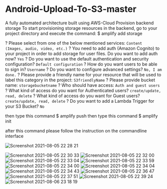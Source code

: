 # Android-Upload-To-S3-master
 A fully automated architecture built using AWS-Cloud
Provision backend storage
To start provisioning storage resources in the backend, go to your project directory and execute the command:
$ amplify add storage

? Please select from one of the below mentioned services:
    `Content (Images, audio, video, etc.)`
? You need to add auth (Amazon Cognito) to your project in order to add storage for user files. Do you want to add auth now?
    `Yes`
? Do you want to use the default authentication and security configuration?
    `Default configuration`
? How do you want users to be able to sign in?
    `Username`
? Do you want to configure advanced settings?
    `No, I am done.`
? Please provide a friendly name for your resource that will be used to label this category in the project:
    `S3friendlyName`
? Please provide bucket name:
    `storagebucketname`
? Who should have access:
    `Auth and guest users`
? What kind of access do you want for Authenticated users?
    `create/update, read, delete`
? What kind of access do you want for Guest users?
    `create/update, read, delete`
? Do you want to add a Lambda Trigger for your S3 Bucket?
    `No`
    
    
 then type this command
 $ amplify push
  then type this command
 $ amplify init
 
 
 after this command please follow the instruction on the commandline interface


![Screenshot 2021-08-05 22 28 21](https://user-images.githubusercontent.com/71206184/128874802-526f4947-0e47-4971-a282-a16920b01587.png)

![Screenshot 2021-08-05 22 30 33](https://user-images.githubusercontent.com/71206184/128874815-c2c78a91-a308-4d3c-a7ac-f16231daab18.png)
![Screenshot 2021-08-05 22 32 00](https://user-images.githubusercontent.com/71206184/128874821-a3d4842c-13d8-4b12-b184-11904b83e58a.png)
![Screenshot 2021-08-05 22 33 04](https://user-images.githubusercontent.com/71206184/128874826-716d9dca-2afe-47bd-a5c0-ad30cc979c53.png)
![Screenshot 2021-08-05 22 33 59](https://user-images.githubusercontent.com/71206184/128874830-b5f0f6af-8a87-4c1f-8230-d0764f41eef3.png)
![Screenshot 2021-08-05 22 34 00](https://user-images.githubusercontent.com/71206184/128874842-6d94fd02-7567-49b5-bed6-12b296d8a66c.png)
![Screenshot 2021-08-05 22 34 04](https://user-images.githubusercontent.com/71206184/128874855-67f4682b-6945-4ed1-8fba-7908156d09fe.png)
![Screenshot 2021-08-05 22 34 43](https://user-images.githubusercontent.com/71206184/128874864-8aae6200-671e-445a-aead-4754ed79ee0a.png)
![Screenshot 2021-08-05 22 36 47](https://user-images.githubusercontent.com/71206184/128874872-4e6bb0a2-a823-4be6-be61-d8519f626175.png)
![Screenshot 2021-08-05 22 37 51](https://user-images.githubusercontent.com/71206184/128874882-f88adaeb-1a39-4b6d-85e6-70d053f156b5.png)
![Screenshot 2021-08-05 22 39 24](https://user-images.githubusercontent.com/71206184/128874892-5fcf77b0-fc4c-4475-a554-7215d36a7815.png)
![Screenshot 2021-08-06 23 18 19](https://user-images.githubusercontent.com/71206184/128874902-7a5fe0c0-4e4f-4a9e-9622-7368ff13d4e2.png)

 
 
 
 
 
 

